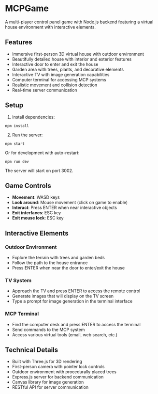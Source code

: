 # MCPGame

A multi-player control panel game with Node.js backend featuring a virtual house environment with interactive elements.

## Features

- Immersive first-person 3D virtual house with outdoor environment
- Beautifully detailed house with interior and exterior features
- Interactive door to enter and exit the house
- Garden area with trees, plants, and decorative elements
- Interactive TV with image generation capabilities
- Computer terminal for accessing MCP systems
- Realistic movement and collision detection
- Real-time server communication

## Setup

1. Install dependencies:
```
npm install
```

2. Run the server:
```
npm start
```
Or for development with auto-restart:
```
npm run dev
```

The server will start on port 3002.

## Game Controls

- **Movement**: WASD keys
- **Look around**: Mouse movement (click on game to enable)
- **Interact**: Press ENTER when near interactive objects
- **Exit interfaces**: ESC key
- **Exit mouse lock**: ESC key

## Interactive Elements

### Outdoor Environment
- Explore the terrain with trees and garden beds
- Follow the path to the house entrance
- Press ENTER when near the door to enter/exit the house

### TV System
- Approach the TV and press ENTER to access the remote control
- Generate images that will display on the TV screen
- Type a prompt for image generation in the terminal interface

### MCP Terminal
- Find the computer desk and press ENTER to access the terminal
- Send commands to the MCP system
- Access various virtual tools (email, web search, etc.)

## Technical Details

- Built with Three.js for 3D rendering
- First-person camera with pointer lock controls
- Outdoor environment with procedurally placed trees
- Express.js server for backend communication
- Canvas library for image generation
- RESTful API for server communication 